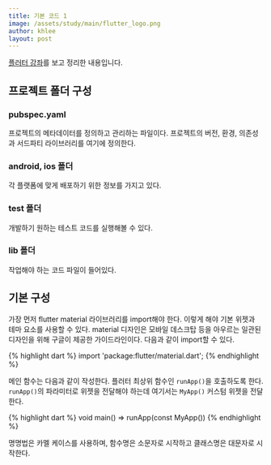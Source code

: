 ```yaml
---
title: 기본 코드 1
image: /assets/study/main/flutter_logo.png
author: khlee
layout: post
---
```


[플러터 강좌](https://youtu.be/b5wbsJFXVTM)를 보고 정리한 내용입니다.

## 프로젝트 폴더 구성

### pubspec.yaml

프로젝트의 메타데이터를 정의하고 관리하는 파일이다. 프로젝트의 버전, 환경, 의존성과 서드파티 라이브러리를 여기에 정의한다.

### android, ios 폴더

각 플랫폼에 맞게 배포하기 위한 정보를 가지고 있다.

### test 폴더

개발하기 원하는 테스트 코드를 실행해볼 수 있다.

### lib 폴더

작업해야 하는 코드 파일이 들어있다.

## 기본 구성

가장 먼저 flutter material 라이브러리를 import해야 한다. 이렇게 해야 기본 위젯과 테마 요소를 사용할 수 있다. material 디자인은 모바일 데스크탑 등을 아우르는 일관된 디자인을 위해 구글이 제공한 가이드라인이다. 다음과 같이 import할 수 있다.

{% highlight dart %}
import 'package:flutter/material.dart';
{% endhighlight %}

메인 함수는 다음과 같이 작성한다. 플러터 최상위 함수인 `runApp()`을 호출하도록 한다. `runApp()`의 파라미터로 위젯을 전달해야 하는데 여기서는 `MyApp()` 커스텀 위젯을 전달한다.

{% highlight dart %}
void main() => runApp(const MyApp())
{% endhighlight %}

명명법은 카멜 케이스를 사용하며, 함수명은 소문자로 시작하고 클래스명은 대문자로 시작한다.
